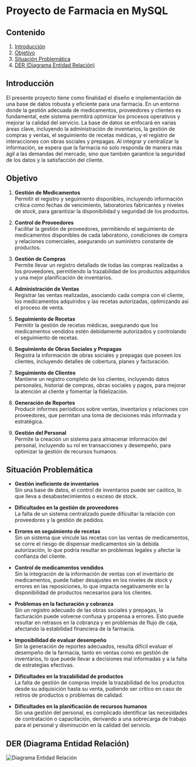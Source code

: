 # Proyecto de Farmacia en MySQL  

## Contenido  
1. [Introducción](#introducción)  
2. [Objetivo](#objetivo)  
3. [Situación Problemática](#situación-problemática)  
4. [DER (Diagrama Entidad Relación)](#der-diagrama-entidad-relación)  

## Introducción  
El presente proyecto tiene como finalidad el diseño e implementación de una base de datos robusta y eficiente para una farmacia.
En un entorno donde la gestión adecuada de medicamentos, proveedores y clientes es fundamental, este sistema permitirá optimizar los procesos operativos y mejorar la calidad del servicio. La base de datos se enfocará en varias áreas clave, incluyendo la administración de inventarios, la gestión de compras y ventas, el seguimiento de recetas médicas, y el registro de interacciones con obras sociales y prepagas. Al integrar y centralizar la información, se espera que la farmacia no solo responda de manera más ágil a las demandas del mercado, sino que también garantice la seguridad de los datos y la satisfacción del cliente.  

## Objetivo  
1. **Gestión de Medicamentos**  
   Permitir el registro y seguimiento disponibles, incluyendo información crítica como fechas de vencimiento, laboratorios fabricantes y niveles de stock, para garantizar la disponibilidad y seguridad de los productos.  

2. **Control de Proveedores**  
   Facilitar la gestión de proveedores, permitiendo el seguimiento de medicamentos disponibles de cada laboratorio, condiciones de compra y relaciones comerciales, asegurando un suministro constante de productos.  

3. **Gestión de Compras**  
   Permite llevar un registro detallado de todas las compras realizadas a los proveedores, permitiendo la trazabilidad de los productos adquiridos y una mejor planificación de inventarios.  

4. **Administración de Ventas**  
   Registrar las ventas realizadas, asociando cada compra con el cliente, los medicamentos adquiridos y las recetas autorizadas, optimizando así el proceso de venta.  

5. **Seguimiento de Recetas**  
   Permitir la gestión de recetas médicas, asegurando que los medicamentos vendidos estén debidamente autorizados y controlando el seguimiento de recetas.  

6. **Seguimiento de Obras Sociales y Prepagas**  
   Registra la información de obras sociales y prepagas que poseen los clientes, incluyendo detalles de cobertura, planes y facturación.  

7. **Seguimiento de Clientes**  
   Mantiene un registro completo de los clientes, incluyendo datos personales, historial de compras, obras sociales y pagos, para mejorar la atención al cliente y fomentar la fidelización.  

8. **Generación de Reportes**  
   Producir informes periódicos sobre ventas, inventarios y relaciones con proveedores, que permitan una toma de decisiones más informada y estratégica.  

9. **Gestión del Personal**  
   Permite la creación un sistema para almacenar información del personal, incluyendo su rol en transacciones y desempeño, para optimizar la gestión de recursos humanos.  

## Situación Problemática  
- **Gestión ineficiente de inventarios**  
  Sin una base de datos, el control de inventarios puede ser caótico, lo que lleva a desabastecimientos o exceso de stock.  

- **Dificultades en la gestión de proveedores**  
  La falta de un sistema centralizado puede dificultar la relación con proveedores y la gestión de pedidos.  

- **Errores en seguimiento de recetas**  
  Sin un sistema que vincule las recetas con las ventas de medicamentos, se corre el riesgo de dispensar medicamentos sin la debida autorización, lo que podría resultar en problemas legales y afectar la confianza del cliente.  

- **Control de medicamentos vendidos**  
  Sin la integración de la información de ventas con el inventario de medicamentos, puede haber desajustes en los niveles de stock y errores en las reposiciones, lo que impacta negativamente en la disponibilidad de productos necesarios para los clientes.  

- **Problemas en la facturación y cobranza**  
  Sin un registro adecuado de las obras sociales y prepagas, la facturación puede volverse confusa y propensa a errores. Esto puede resultar en retrasos en la cobranza y en problemas de flujo de caja, afectando la estabilidad financiera de la farmacia.  

- **Imposibilidad de evaluar desempeño**  
  Sin la generación de reportes adecuados, resulta difícil evaluar el desempeño de la farmacia, tanto en ventas como en gestión de inventarios, lo que puede llevar a decisiones mal informadas y a la falta de estrategias efectivas.  

- **Dificultades en la trazabilidad de productos**  
  La falta de gestión de compras impide la trazabilidad de los productos desde su adquisición hasta su venta, pudiendo ser crítico en caso de retiros de productos o problemas de calidad.  

- **Dificultades en la planificación de recursos humanos**  
  Sin una gestión del personal, es complicado identificar las necesidades de contratación o capacitación, derivando a una sobrecarga de trabajo para el personal y disminución en la calidad del servicio.

## DER (Diagrama Entidad Relación)  
![Diagrama Entidad Relación](https://github.com/denist050/DataBaseFarmaciaMySQL/blob/main/EER%20diagram.png?raw=true)
